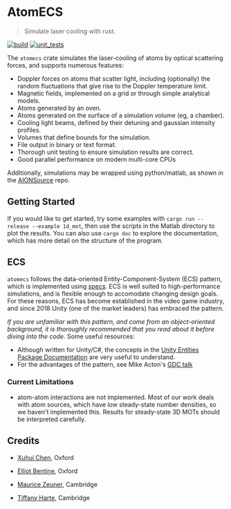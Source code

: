 # AtomECS
> Simulate laser cooling with rust.

[![build](https://github.com/TeamAtomECS/AtomECS/actions/workflows/build.yml/badge.svg)](https://github.com/TeamAtomECS/AtomECS/actions/workflows/build.yml) [![unit_tests](https://github.com/TeamAtomECS/AtomECS/actions/workflows/unit-tests.yml/badge.svg)](https://github.com/TeamAtomECS/AtomECS/actions/workflows/unit-tests.yml)

The `atomecs` crate simulates the laser-cooling of atoms by optical scattering forces, and supports numerous features:
* Doppler forces on atoms that scatter light, including (optionally) the random fluctuations that give rise to the Doppler temperature limit.
* Magnetic fields, implemented on a grid or through simple analytical models.
* Atoms generated by an oven.
* Atoms generated on the surface of a simulation volume (eg, a chamber).
* Cooling light beams, defined by their detuning and gaussian intensity profiles.
* Volumes that define bounds for the simulation.
* File output in binary or text format.
* Thorough unit testing to ensure simulation results are correct.
* Good parallel performance on modern multi-core CPUs

Additionally, simulations may be wrapped using python/matlab, as shown in the [AIONSource](https://github.com/TeamAtomECS/AIONSource) repo.

## Getting Started

If you would like to get started, try some examples with `cargo run --release --example 1d_mot`, then use the scripts in the Matlab directory to plot the results.
You can also use `cargo doc` to explore the documentation, which has more detail on the structure of the program.

## ECS

`atomecs` follows the data-oriented Entity-Component-System (ECS) pattern, which is implemented using [specs](https://github.com/slide-rs/specs).
ECS is well suited to high-performance simulations, and is flexible enough to accomodate changing design goals.
For these reasons, ECS has become established in the video game industry, and since 2018 Unity (one of the market leaders) has embraced the pattern.

_If you are unfamiliar with this pattern, and come from an object-oriented background, it is thoroughly recommended that you read about it before diving into the code._
Some useful resources:
* Although written for Unity/C#, the concepts in the [Unity Entities Package Documentation](https://docs.unity3d.com/Packages/com.unity.entities@0.14/manual/ecs_core.html) are very useful to understand.
* For the advantages of the pattern, see Mike Acton's [GDC talk](https://www.youtube.com/watch?v=p65Yt20pw0g)

### Current Limitations

* atom-atom interactions are not implemented. Most of our work deals with atom sources, which have low steady-state number densities, so we haven't implemented this. Results for steady-state 3D MOTs should be interpreted carefully.

## Credits

* [Xuhui Chen](https://github.com/Pi-sun), Oxford

* [Elliot Bentine](https://github.com/ElliotB256), Oxford

* [Maurice Zeuner](https://github.com/MauriceZeuner), Cambridge

* [Tiffany Harte](https://github.com/tiffanyharte), Cambridge
